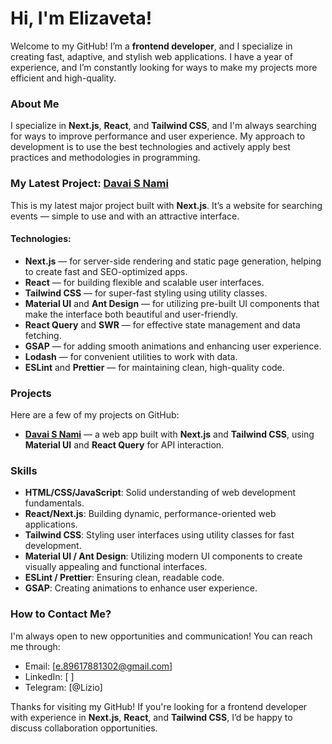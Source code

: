 # Hi, I'm Elizaveta!

Welcome to my GitHub! I’m a **frontend developer**, and I specialize in creating fast, adaptive, and stylish web applications. I have a year of experience, and I’m constantly looking for ways to make my projects more efficient and high-quality.

### About Me

I specialize in **Next.js**, **React**, and **Tailwind CSS**, and I'm always searching for ways to improve performance and user experience. My approach to development is to use the best technologies and actively apply best practices and methodologies in programming.

### My Latest Project: [Davai S Nami](https://github.com/elfototo/davai-s-nami)

This is my latest major project built with **Next.js**. It’s a website for searching events — simple to use and with an attractive interface.

#### Technologies:
- **Next.js** — for server-side rendering and static page generation, helping to create fast and SEO-optimized apps.
- **React** — for building flexible and scalable user interfaces.
- **Tailwind CSS** — for super-fast styling using utility classes.
- **Material UI** and **Ant Design** — for utilizing pre-built UI components that make the interface both beautiful and user-friendly.
- **React Query** and **SWR** — for effective state management and data fetching.
- **GSAP** — for adding smooth animations and enhancing user experience.
- **Lodash** — for convenient utilities to work with data.
- **ESLint** and **Prettier** — for maintaining clean, high-quality code.

### Projects

Here are a few of my projects on GitHub:

- **[Davai S Nami](https://github.com/elfototo/davai-s-nami)** — a web app built with **Next.js** and **Tailwind CSS**, using **Material UI** and **React Query** for API interaction.

### Skills

- **HTML/CSS/JavaScript**: Solid understanding of web development fundamentals.
- **React/Next.js**: Building dynamic, performance-oriented web applications.
- **Tailwind CSS**: Styling user interfaces using utility classes for fast development.
- **Material UI / Ant Design**: Utilizing modern UI components to create visually appealing and functional interfaces.
- **ESLint / Prettier**: Ensuring clean, readable code.
- **GSAP**: Creating animations to enhance user experience.

### How to Contact Me?

I'm always open to new opportunities and communication! You can reach me through:

- Email: [e.89617881302@gmail.com]
- LinkedIn: [ ]
- Telegram: [@Lizio]

Thanks for visiting my GitHub! If you're looking for a frontend developer with experience in **Next.js**, **React**, and **Tailwind CSS**, I’d be happy to discuss collaboration opportunities.

